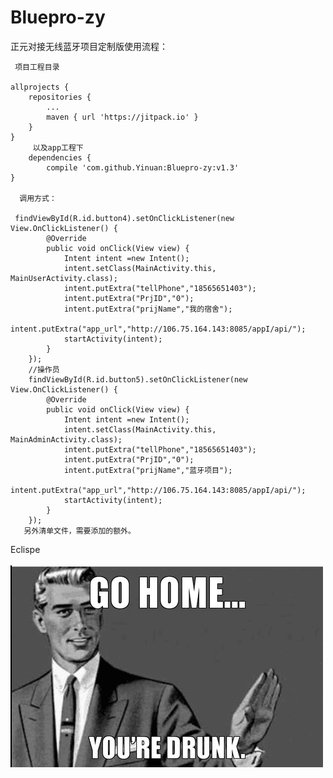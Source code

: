 # Bluepro-zy

正元对接无线蓝牙项目定制版使用流程：

     项目工程目录
	
	allprojects {
		repositories {
			...
			maven { url 'https://jitpack.io' }
		}
	}
         以及app工程下
  		dependencies {
	        compile 'com.github.Yinuan:Bluepro-zy:v1.3'
	}

      调用方式：
    
     findViewById(R.id.button4).setOnClickListener(new View.OnClickListener() {
            @Override
            public void onClick(View view) {
                Intent intent =new Intent();
                intent.setClass(MainActivity.this, MainUserActivity.class);
                intent.putExtra("tellPhone","18565651403");
                intent.putExtra("PrjID","0");
                intent.putExtra("prijName","我的宿舍");
                intent.putExtra("app_url","http://106.75.164.143:8085/appI/api/");
                startActivity(intent);
            }
        });
        //操作员
        findViewById(R.id.button5).setOnClickListener(new View.OnClickListener() {
            @Override
            public void onClick(View view) {
                Intent intent =new Intent();
                intent.setClass(MainActivity.this, MainAdminActivity.class);
                intent.putExtra("tellPhone","18565651403");
                intent.putExtra("PrjID","0");
                intent.putExtra("prijName","蓝牙项目");
                intent.putExtra("app_url","http://106.75.164.143:8085/appI/api/");
                startActivity(intent);
            }
        });
       另外清单文件，需要添加的额外。
   Eclispe  
   	![](https://github.com/Yinuan/Bluepro-zy/blob/master/mylibrary/src/main/res/mipmap-hdpi/go_home.png)

